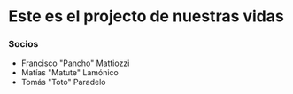 # Este es el projecto de nuestras vidas

### Socios

* Francisco "Pancho" Mattiozzi
* Matías "Matute" Lamónico
* Tomás "Toto" Paradelo
